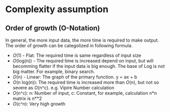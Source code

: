 # Complexity assumption
## Order of growth (O-Notation)
In general, the more input data, the more time is required to make output. The order of growth can be categolized in following formula.

- *O*(1) - Flat: The required time is same regardless of input size
- *O*(log(n)) - The required time is increased depend on input, but will becomming flatter if the input data is big enough. The base of Log is not big matter. For example, binary search.
- *O*(n) - Linear: The graph of the primary function. y = ax + b
- *O*(n log(n)): The required time is increased more than *O*(n), but not so severe as *O*(n^c). e.g. Vipire Number calculation
- *O*(n^c): n: Number of input, c: Constant, for example, calculation n\*n matrix is n\*\*2
- *O*(c^n): Very high growth
